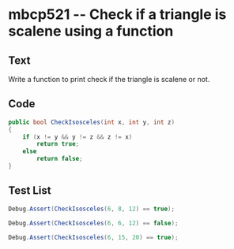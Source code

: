 # mbcp521 -- Check if a triangle is scalene using a function

## Text

Write a function to print check if the triangle is scalene or not.

## Code

```csharp
public bool CheckIsosceles(int x, int y, int z)  
{  
    if (x != y && y != z && z != x)  
        return true;  
    else  
        return false;  
}
```

## Test List

```csharp
Debug.Assert(CheckIsosceles(6, 8, 12) == true);
```

```csharp
Debug.Assert(CheckIsosceles(6, 6, 12) == false);
```

```csharp
Debug.Assert(CheckIsosceles(6, 15, 20) == true);
```
